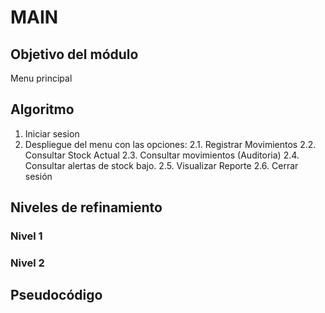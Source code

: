 # MAIN

## Objetivo del módulo
Menu principal

## Algoritmo
1. Iniciar sesion
2. Despliegue del menu con las opciones:
        2.1. Registrar Movimientos
        2.2. Consultar Stock Actual 
        2.3. Consultar movimientos (Auditoria)
        2.4. Consultar alertas de stock bajo.
        2.5. Visualizar Reporte
        2.6. Cerrar sesión
## Niveles de refinamiento 

### Nivel 1


### Nivel 2

        
## Pseudocódigo
